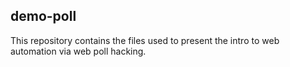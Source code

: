 demo-poll
--

This repository contains the files used to present the intro to web automation via web poll hacking.